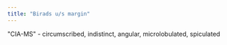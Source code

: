 ```yaml
---
title: "Birads u/s margin"
---
```

&quot;CIA-MS&quot; - circumscribed, indistinct, angular, microlobulated, spiculated

